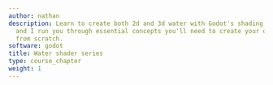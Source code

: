 ```yaml
---
author: nathan
description: Learn to create both 2d and 3d water with Godot's shading language! Bastiaan
  and I run you through essential concepts you'll need to create your own shaders
  from scratch.
software: godot
title: Water shader series
type: course_chapter
weight: 1
---
```

